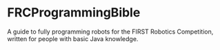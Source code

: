 # FRCProgrammingBible
A guide to fully programming robots for the FIRST Robotics Competition, written for people with basic Java knowledge.
